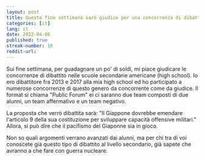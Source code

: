 ```yaml
---
layout: post
title: Questo fine settimana sarò giudice per una concorrenza di dibattito
categories: [it]
lang: it
date: 2022-04-08
published: true
streak-number: 10
reddit-url:
---
```

Sui fine settimana, per guadagnare un po' di soldi, mi piace giudicare le concorrenze di dibattito nelle scuole secondarie americane (high school). Io ero dibattitore fra 2013 e 2017 alla mia high school ed ho participato a numerose concorrenze di questo genero da concorrente come da giudice. Il format si chiama "Public Forum" ei ci saranno due team composti di due alunni, un team affermativo e un team negativo.

La proposta che verrò dibattita sarà: "Il Giappone dovrebbe emendare l'articolo 9 della sua costituzione per sviluppare capacità offensive militari." Allora, si può dire che il pacifismo del Giaponne sia in gioco.

Non so quali argomenti verrano avanzati dai alunni, ma per chi tra di voi conoscete già questo tipo di dibattito al livello secondario, già sapete che avranno a che fare con guerra nucleare.

